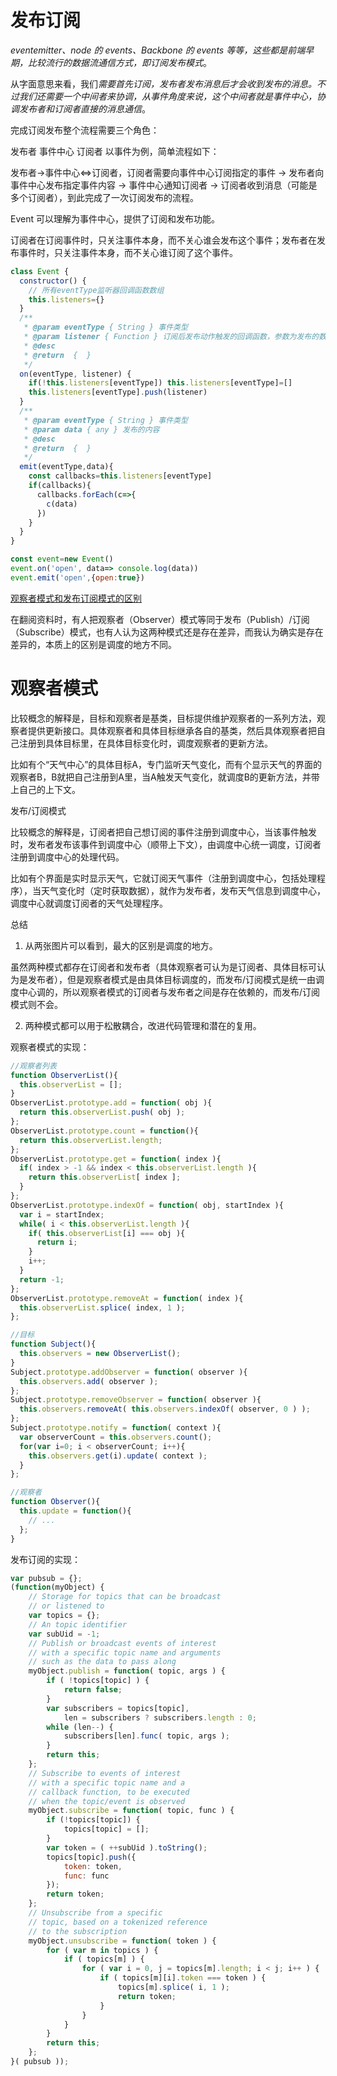 # 发布订阅

*eventemitter、node 的 events、Backbone 的 events 等等，这些都是前端早期，比较流行的数据流通信方式，即订阅发布模式*。

从字面意思来看，我们*需要首先订阅，发布者发布消息后才会收到发布的消息。不过我们还需要一个中间者来协调，从事件角度来说，这个中间者就是事件中心，协调发布者和订阅者直接的消息通信*。

完成订阅发布整个流程需要三个角色：

发布者
事件中心
订阅者
以事件为例，简单流程如下：

发布者->事件中心<=>订阅者，订阅者需要向事件中心订阅指定的事件 -> 发布者向事件中心发布指定事件内容 -> 事件中心通知订阅者 -> 订阅者收到消息（可能是多个订阅者），到此完成了一次订阅发布的流程。

Event 可以理解为事件中心，提供了订阅和发布功能。

订阅者在订阅事件时，只关注事件本身，而不关心谁会发布这个事件；发布者在发布事件时，只关注事件本身，而不关心谁订阅了这个事件。

```js
class Event {
  constructor() {
    // 所有eventType监听器回调函数数组
    this.listeners={}
  }
  /**
   * @param eventType { String } 事件类型
   * @param listener { Function } 订阅后发布动作触发的回调函数，参数为发布的数据
   * @desc
   * @return  {  }
   */
  on(eventType, listener) {
    if(!this.listeners[eventType]) this.listeners[eventType]=[]
    this.listeners[eventType].push(listener)
  }
  /**
   * @param eventType { String } 事件类型
   * @param data { any } 发布的内容
   * @desc
   * @return  {  }
   */
  emit(eventType,data){
    const callbacks=this.listeners[eventType]
    if(callbacks){
      callbacks.forEach(c=>{
        c(data)
      })
    }
  }
}

const event=new Event()
event.on('open', data=> console.log(data))
event.emit('open',{open:true})
```

[观察者模式和发布订阅模式的区别](https://developer.aliyun.com/article/49972)

在翻阅资料时，有人把观察者（Observer）模式等同于发布（Publish）/订阅（Subscribe）模式，也有人认为这两种模式还是存在差异，而我认为确实是存在差异的，本质上的区别是调度的地方不同。

# 观察者模式

比较概念的解释是，目标和观察者是基类，目标提供维护观察者的一系列方法，观察者提供更新接口。具体观察者和具体目标继承各自的基类，然后具体观察者把自己注册到具体目标里，在具体目标变化时，调度观察者的更新方法。

比如有个“天气中心”的具体目标A，专门监听天气变化，而有个显示天气的界面的观察者B，B就把自己注册到A里，当A触发天气变化，就调度B的更新方法，并带上自己的上下文。

发布/订阅模式

比较概念的解释是，订阅者把自己想订阅的事件注册到调度中心，当该事件触发时，发布者发布该事件到调度中心（顺带上下文），由调度中心统一调度，订阅者注册到调度中心的处理代码。

比如有个界面是实时显示天气，它就订阅天气事件（注册到调度中心，包括处理程序），当天气变化时（定时获取数据），就作为发布者，发布天气信息到调度中心，调度中心就调度订阅者的天气处理程序。

总结

1. 从两张图片可以看到，最大的区别是调度的地方。

虽然两种模式都存在订阅者和发布者（具体观察者可认为是订阅者、具体目标可认为是发布者），但是观察者模式是由具体目标调度的，而发布/订阅模式是统一由调度中心调的，所以观察者模式的订阅者与发布者之间是存在依赖的，而发布/订阅模式则不会。

2. 两种模式都可以用于松散耦合，改进代码管理和潜在的复用。

观察者模式的实现：

```js
//观察者列表
function ObserverList(){
  this.observerList = [];
}
ObserverList.prototype.add = function( obj ){
  return this.observerList.push( obj );
};
ObserverList.prototype.count = function(){
  return this.observerList.length;
};
ObserverList.prototype.get = function( index ){
  if( index > -1 && index < this.observerList.length ){
    return this.observerList[ index ];
  }
};
ObserverList.prototype.indexOf = function( obj, startIndex ){
  var i = startIndex;
  while( i < this.observerList.length ){
    if( this.observerList[i] === obj ){
      return i;
    }
    i++;
  }
  return -1;
};
ObserverList.prototype.removeAt = function( index ){
  this.observerList.splice( index, 1 );
};

//目标
function Subject(){
  this.observers = new ObserverList();
}
Subject.prototype.addObserver = function( observer ){
  this.observers.add( observer );
};
Subject.prototype.removeObserver = function( observer ){
  this.observers.removeAt( this.observers.indexOf( observer, 0 ) );
};
Subject.prototype.notify = function( context ){
  var observerCount = this.observers.count();
  for(var i=0; i < observerCount; i++){
    this.observers.get(i).update( context );
  }
};

//观察者
function Observer(){
  this.update = function(){
    // ...
  };
}

```

发布订阅的实现：

```js
var pubsub = {};
(function(myObject) {
    // Storage for topics that can be broadcast
    // or listened to
    var topics = {};
    // An topic identifier
    var subUid = -1;
    // Publish or broadcast events of interest
    // with a specific topic name and arguments
    // such as the data to pass along
    myObject.publish = function( topic, args ) {
        if ( !topics[topic] ) {
            return false;
        }
        var subscribers = topics[topic],
            len = subscribers ? subscribers.length : 0;
        while (len--) {
            subscribers[len].func( topic, args );
        }
        return this;
    };
    // Subscribe to events of interest
    // with a specific topic name and a
    // callback function, to be executed
    // when the topic/event is observed
    myObject.subscribe = function( topic, func ) {
        if (!topics[topic]) {
            topics[topic] = [];
        }
        var token = ( ++subUid ).toString();
        topics[topic].push({
            token: token,
            func: func
        });
        return token;
    };
    // Unsubscribe from a specific
    // topic, based on a tokenized reference
    // to the subscription
    myObject.unsubscribe = function( token ) {
        for ( var m in topics ) {
            if ( topics[m] ) {
                for ( var i = 0, j = topics[m].length; i < j; i++ ) {
                    if ( topics[m][i].token === token ) {
                        topics[m].splice( i, 1 );
                        return token;
                    }
                }
            }
        }
        return this;
    };
}( pubsub ));

```
